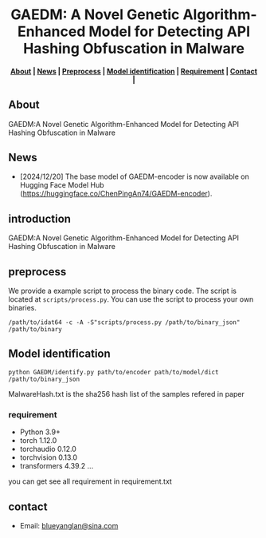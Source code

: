 <h1 align="center">GAEDM: A Novel Genetic Algorithm-Enhanced Model for Detecting API Hashing Obfuscation in Malware</h1>

<h4 align="center">
<p>
<a href=#about>About</a> |
<a href=#news>News</a> |
<a href=#quickstart>Preprocess</a> |
<a href=#quickstart>Model identification</a> |
<a href=#quickstart>Requirement</a> |
<a href=#contact>Contact</a> |
<p>
</h4>

## About

GAEDM:A Novel Genetic Algorithm-Enhanced Model for Detecting API Hashing Obfuscation in Malware

## News

- [2024/12/20] The base model of GAEDM-encoder is now available on Hugging Face Model Hub (https://huggingface.co/ChenPingAn74/GAEDM-encoder).


## introduction

GAEDM:A Novel Genetic Algorithm-Enhanced Model for Detecting API Hashing Obfuscation in Malware


## preprocess
We provide a example script to process the binary code. The script is located at `scripts/process.py`. You can use the script to process your own binaries.
```
/path/to/idat64 -c -A -S"scripts/process.py /path/to/binary_json"  /path/to/binary
```

## Model identification


```
python GAEDM/identify.py path/to/encoder path/to/model/dict /path/to/binary_json 
```


MalwareHash.txt is the sha256 hash list of the samples refered in paper

### requirement

- Python 3.9+
- torch 1.12.0
- torchaudio 0.12.0
- torchvision 0.13.0
- transformers 4.39.2
...

you can get see all requirement in requirement.txt
## contact


- Email: blueyanglan@sina.com
